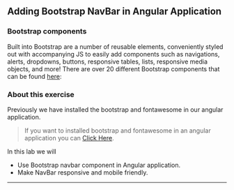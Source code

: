 ## Adding Bootstrap NavBar in Angular Application

### Bootstrap components
Built into Bootstrap are a number of reusable elements, conveniently styled out with accompanying JS to easily add components such as navigations, alerts, dropdowns, buttons, responsive tables, lists, responsive media objects, and more! There are over 20 different Bootstrap components that can be found [here](https://getbootstrap.com/docs/5.0/components/navbar/):

### About this exercise
Previously we have installed the bootstrap and fontawesome in our angular application. 
> If you want to installed bootstrap and fontawesome in an angular application you can [Click Here](http://https://github.com/PatternsTechGit/PT_Fontawesoome_Bootstrap "Click Here").

In this lab we will
- Use Bootstrap navbar component in Angular application.
- Make NavBar responsive and mobile friendly.

------------
